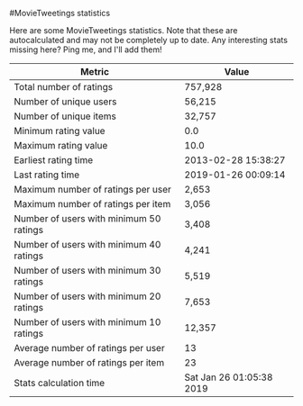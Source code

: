 #MovieTweetings statistics

Here are some MovieTweetings statistics. Note that these are autocalculated and may not be completely up to date. Any interesting stats missing here? Ping me, and I'll add them!

Metric | Value
--- | ---
Total number of ratings                 | 757,928
Number of unique users                  | 56,215
Number of unique items                  | 32,757
Minimum rating value                    | 0.0
Maximum rating value                    | 10.0
Earliest rating time                    | 2013-02-28 15:38:27
Last rating time                        | 2019-01-26 00:09:14
Maximum number of ratings per user      | 2,653
Maximum number of ratings per item      | 3,056
Number of users with minimum 50 ratings | 3,408
Number of users with minimum 40 ratings | 4,241
Number of users with minimum 30 ratings | 5,519
Number of users with minimum 20 ratings | 7,653
Number of users with minimum 10 ratings | 12,357
Average number of ratings per user      | 13
Average number of ratings per item      | 23
Stats calculation time                  | Sat Jan 26 01:05:38 2019

